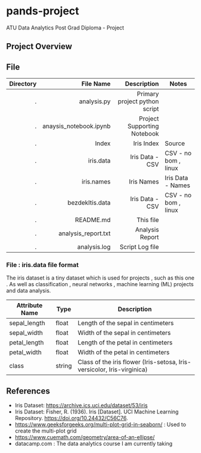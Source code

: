 # pands-project
ATU Data Analytics Post Grad Diploma - Project

## Project Overview

## File

| Directory     | File Name             | Description                            | Notes                         |
|--------------:|----------------------:|---------------------------------------:|-------------------------------|
| .             | analysis.py           | Primary project python script          |                               |
| .             | anaysis_notebook.ipynb| Project Supporting Notebook            |                               |
| .             | Index                 | Iris Index                             | Source                        |
| .             | iris.data             | Iris Data - CSV                        | CSV - no bom , linux          |
| .             | iris.names            | Iris Names                             | Iris Data - Names             |
| .             | bezdekItis.data       | Iris Data - CSV                        | CSV - no bom , linux          |
| .             | README.md             | This file                              |                               |
| .             | analysis_report.txt   | Analysis Report                        |                               | 
| .             | analysis.log          | Script Log file                        |                               |   

### File : iris.data file format

The iris dataset is a tiny dataset which is used for projects , such as this one . As well as classification , neural networks , machine learning (ML) projects and data analysis.


| Attribute Name | Type    | Description                                                                 |
|----------------|---------|-----------------------------------------------------------------------------|
| sepal_length   | float   | Length of the sepal in centimeters                                          |
| sepal_width    | float   | Width of the sepal in centimeters                                           |
| petal_length   | float   | Length of the petal in centimeters                                          |
| petal_width    | float   | Width of the petal in centimeters                                           |
| class          | string  | Class of the iris flower (Iris-setosa, Iris-versicolor, Iris-virginica)     |
## References

- Iris Dataset: https://archive.ics.uci.edu/dataset/53/iris
- Iris Dataset: Fisher, R. (1936). Iris [Dataset]. UCI Machine Learning Repository. https://doi.org/10.24432/C56C76.
- https://www.geeksforgeeks.org/multi-plot-grid-in-seaborn/   : Used to create the multi-plot grid
- https://www.cuemath.com/geometry/area-of-an-ellipse/
- datacamp.com : The data analytics course I am currently taking
